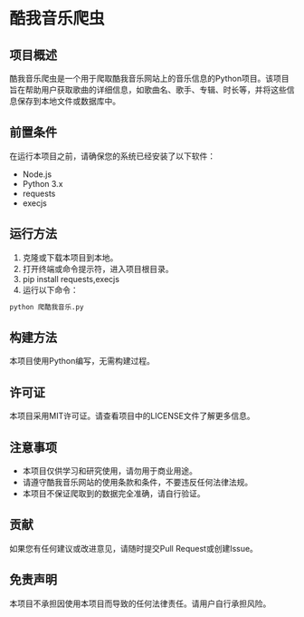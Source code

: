 # 酷我音乐爬虫

## 项目概述

酷我音乐爬虫是一个用于爬取酷我音乐网站上的音乐信息的Python项目。该项目旨在帮助用户获取歌曲的详细信息，如歌曲名、歌手、专辑、时长等，并将这些信息保存到本地文件或数据库中。

## 前置条件

在运行本项目之前，请确保您的系统已经安装了以下软件：
- Node.js
- Python 3.x
- requests
- execjs

## 运行方法

1. 克隆或下载本项目到本地。
2.  打开终端或命令提示符，进入项目根目录。
3. pip install requests,execjs
4. 运行以下命令：
```bash
python 爬酷我音乐.py
```

## 构建方法

本项目使用Python编写，无需构建过程。

## 许可证

本项目采用MIT许可证。请查看项目中的LICENSE文件了解更多信息。

## 注意事项

- 本项目仅供学习和研究使用，请勿用于商业用途。
- 请遵守酷我音乐网站的使用条款和条件，不要违反任何法律法规。
- 本项目不保证爬取到的数据完全准确，请自行验证。

## 贡献

如果您有任何建议或改进意见，请随时提交Pull Request或创建Issue。



## 免责声明

本项目不承担因使用本项目而导致的任何法律责任。请用户自行承担风险。